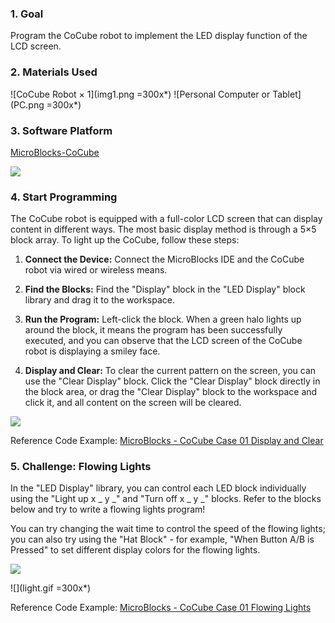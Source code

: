 ### 1. Goal

Program the CoCube robot to implement the LED display function of the LCD screen.

### 2. Materials Used

![CoCube Robot × 1](img1.png =300x*) ![Personal Computer or Tablet](PC.png =300x*)

### 3. Software Platform

[MicroBlocks-CoCube](https://microblocks.fun/run/microblocks.html#scripts=GP%20Scripts%0Adepends%20%27CoCube%27)

![](image.png)

### 4. Start Programming

The CoCube robot is equipped with a full-color LCD screen that can display content in different ways. The most basic display method is through a 5×5 block array. To light up the CoCube, follow these steps:

1. **Connect the Device:** Connect the MicroBlocks IDE and the CoCube robot via wired or wireless means.

2. **Find the Blocks:** Find the "Display" block in the "LED Display" block library and drag it to the workspace.

3. **Run the Program:** Left-click the block. When a green halo lights up around the block, it means the program has been successfully executed, and you can observe that the LCD screen of the CoCube robot is displaying a smiley face.

4. **Display and Clear:** To clear the current pattern on the screen, you can use the "Clear Display" block. Click the "Clear Display" block directly in the block area, or drag the "Clear Display" block to the workspace and click it, and all content on the screen will be cleared.

![](simulator.png)

Reference Code Example: [MicroBlocks - CoCube Case 01 Display and Clear](https://microblocks.fun/run/microblocks.html#scripts=GP%20Scripts%0Adepends%20%27LED%20Display%27%0A%0Ascript%20396%20276%20%7B%0A%27%5Bdisplay%3AmbDisplayOff%5D%27%0A%7D%0A%0Ascript%20395%20132%20%7B%0A%27%5Bdisplay%3AmbDisplay%5D%27%2015237440%0A%7D%0A%0A)

### 5. Challenge: Flowing Lights

In the "LED Display" library, you can control each LED block individually using the "Light up x _ y _" and "Turn off x _ y _" blocks. Refer to the blocks below and try to write a flowing lights program!

You can try changing the wait time to control the speed of the flowing lights; you can also try using the "Hat Block" - for example, "When Button A/B is Pressed" to set different display colors for the flowing lights.

![](<Flowing_lights.png>)

![](light.gif =300x*)

Reference Code Example: [MicroBlocks - CoCube Case 01 Flowing Lights](https://microblocks.fun/run/microblocks.html#scripts=GP%20Scripts%0Adepends%20%27LED%20Display%27%0A%0Ascript%20440%2088%20%7B%0AwhenStarted%0A%27%5Bdisplay%3AmbDisplayOff%5D%27%0Aforever%20%7B%0A%20%20for%20i%205%20%7B%0A%20%20%20%20for%20j%205%20%7B%0A%20%20%20%20%20%20%27%5Bdisplay%3AmbPlot%5D%27%20i%20j%0A%20%20%20%20%20%20waitMillis%20100%0A%20%20%20%20%7D%0A%20%20%7D%0A%20%20%27%5Bdisplay%3AmbDisplayOff%5D%27%0A%7D%0A%7D%0A%0Ascript%20786%2088%20%7B%0AwhenButtonPressed%20%27A%27%0A%27set%20display%20color%27%20%28colorSwatch%20255%200%200%20255%29%0A%7D%0A%0Ascript%20790%20199%20)